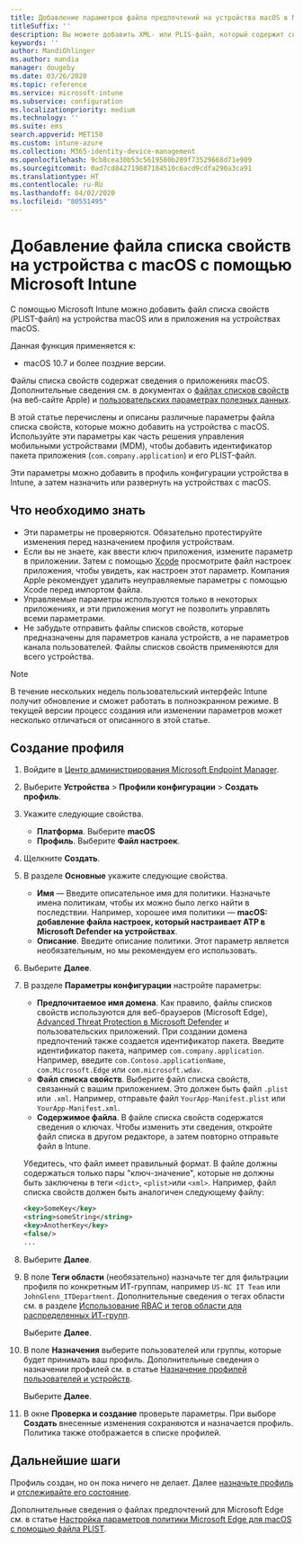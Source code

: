 ```yaml
---
title: Добавление параметров файла предпочтений на устройства macOS в Microsoft Intune в Azure | Документация Майкрософт
titleSuffix: ''
description: Вы можете добавить XML- или PLIS-файл, который содержит сведения о ключах для вашего приложения. Используйте профиль конфигурации устройства для файла предпочтений, чтобы изменить сведения о ключах в файле списка свойств и назначить файл устройствам с macOS.
keywords: ''
author: MandiOhlinger
ms.author: mandia
manager: dougeby
ms.date: 03/26/2020
ms.topic: reference
ms.service: microsoft-intune
ms.subservice: configuration
ms.localizationpriority: medium
ms.technology: ''
ms.suite: ems
search.appverid: MET150
ms.custom: intune-azure
ms.collection: M365-identity-device-management
ms.openlocfilehash: 9cb8cea30b53c5619580b289f73529668d71e909
ms.sourcegitcommit: 0ad7cd842719887184510c6acd9cdfa290a3ca91
ms.translationtype: HT
ms.contentlocale: ru-RU
ms.lasthandoff: 04/02/2020
ms.locfileid: "80551495"
---
```

# <a name="add-a-property-list-file-to-macos-devices-using-microsoft-intune"></a>Добавление файла списка свойств на устройства с macOS с помощью Microsoft Intune

С помощью Microsoft Intune можно добавить файл списка свойств (PLIST-файл) на устройства macOS или в приложения на устройствах macOS.

Данная функция применяется к:

- macOS 10.7 и более поздние версии.

Файлы списка свойств содержат сведения о приложениях macOS. Дополнительные сведения см. в документах о [файлах списков свойств](https://developer.apple.com/library/archive/documentation/General/Reference/InfoPlistKeyReference/Articles/AboutInformationPropertyListFiles.html) (на веб-сайте Apple) и [пользовательских параметрах полезных данных](https://support.apple.com/guide/mdm/custom-mdm9abbdbe7/1/web/1).

В этой статье перечислены и описаны различные параметры файла списка свойств, которые можно добавить на устройства с macOS. Используйте эти параметры как часть решения управления мобильными устройствами (MDM), чтобы добавить идентификатор пакета приложения (`com.company.application`) и его PLIST-файл.

Эти параметры можно добавить в профиль конфигурации устройства в Intune, а затем назначить или развернуть на устройствах c macOS.

## <a name="what-you-need-to-know"></a>Что необходимо знать

- Эти параметры не проверяются. Обязательно протестируйте изменения перед назначением профиля устройствам.
- Если вы не знаете, как ввести ключ приложения, измените параметр в приложении. Затем с помощью [Xcode](https://developer.apple.com/xcode/) просмотрите файл настроек приложения, чтобы увидеть, как настроен этот параметр. Компания Apple рекомендует удалить неуправляемые параметры с помощью Xcode перед импортом файла.
- Управляемые параметры используются только в некоторых приложениях, и эти приложения могут не позволить управлять всеми параметрами.
- Не забудьте отправить файлы списков свойств, которые предназначены для параметров канала устройств, а не параметров канала пользователей. Файлы списков свойств применяются для всего устройства.

> [!NOTE]
> В течение нескольких недель пользовательский интерфейс Intune получит обновление и сможет работать в полноэкранном режиме. В текущей версии процесс создания или изменении параметров может несколько отличаться от описанного в этой статье.

## <a name="create-the-profile"></a>Создание профиля

1. Войдите в [Центр администрирования Microsoft Endpoint Manager](https://go.microsoft.com/fwlink/?linkid=2109431).
2. Выберите **Устройства** > **Профили конфигурации** > **Создать профиль**.
3. Укажите следующие свойства.

    - **Платформа**. Выберите **macOS**
    - **Профиль**. Выберите **Файл настроек**.

4. Щелкните **Создать**.
5. В разделе **Основные** укажите следующие свойства.

    - **Имя** — Введите описательное имя для политики. Назначьте имена политикам, чтобы их можно было легко найти в последствии. Например, хорошее имя политики — **macOS: добавление файла настроек, который настраивает ATP в Microsoft Defender на устройствах**.
    - **Описание**. Введите описание политики. Этот параметр является необязательным, но мы рекомендуем его использовать.

6. Выберите **Далее**.

7. В разделе **Параметры конфигурации** настройте параметры:

    - **Предпочитаемое имя домена**. Как правило, файлы списков свойств используются для веб-браузеров (Microsoft Edge), [Advanced Threat Protection в Microsoft Defender](https://docs.microsoft.com/windows/security/threat-protection/microsoft-defender-atp/microsoft-defender-atp-mac) и пользовательских приложений. При создании домена предпочтений также создается идентификатор пакета. Введите идентификатор пакета, например `com.company.application`. Например, введите `com.Contoso.applicationName`, `com.Microsoft.Edge` или `com.microsoft.wdav`.
    - **Файл списка свойств**. Выберите файл списка свойств, связанный с вашим приложением. Это должен быть файл `.plist` или `.xml`. Например, отправьте файл `YourApp-Manifest.plist` или `YourApp-Manifest.xml`.
    - **Содержимое файла**. В файле списка свойств содержатся сведения о ключах. Чтобы изменить эти сведения, откройте файл списка в другом редакторе, а затем повторно отправьте файл в Intune.

    Убедитесь, что файл имеет правильный формат. В файле должны содержаться только пары "ключ-значение", которые не должны быть заключены в теги `<dict>`, `<plist>`или `<xml>`. Например, файл списка свойств должен быть аналогичен следующему файлу:

    ```xml
    <key>SomeKey</key>
    <string>someString</string>
    <key>AnotherKey</key>
    <false/>
    ...
    ```

8. Выберите **Далее**.
9. В поле **Теги области** (необязательно) назначьте тег для фильтрации профиля по конкретным ИТ-группам, например `US-NC IT Team` или `JohnGlenn_ITDepartment`. Дополнительные сведения о тегах области см. в разделе [Использование RBAC и тегов области для распределенных ИТ-групп](../fundamentals/scope-tags.md).

    Выберите **Далее**.

10. В поле **Назначения** выберите пользователей или группы, которые будет принимать ваш профиль. Дополнительные сведения о назначении профилей см. в статье [Назначение профилей пользователей и устройств](device-profile-assign.md).

    Выберите **Далее**.

11. В окне **Проверка и создание** проверьте параметры. При выборе **Создать** внесенные изменения сохраняются и назначается профиль. Политика также отображается в списке профилей.

## <a name="next-steps"></a>Дальнейшие шаги

Профиль создан, но он пока ничего не делает. Далее [назначьте профиль](device-profile-assign.md) и [отслеживайте его состояние](device-profile-monitor.md).

Дополнительные сведения о файлах предпочтений для Microsoft Edge см. в статье [Настройка параметров политики Microsoft Edge для macOS с помощью файла PLIST](https://docs.microsoft.com/deployedge/configure-microsoft-edge-on-mac).
